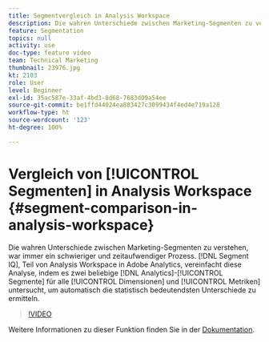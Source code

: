 ```yaml
---
title: Segmentvergleich in Analysis Workspace
description: Die wahren Unterschiede zwischen Marketing-Segmenten zu verstehen, war immer ein schwieriger und zeitaufwendiger Prozess. Segment IQ, Teil von Analysis Workspace in Adobe Analytics, vereinfacht diese Analyse, indem es zwei beliebige Analytics-Segmente für alle Dimensionen und Metriken untersucht, um automatisch die statistisch bedeutendsten Unterschiede zu ermitteln.
feature: Segmentation
topics: null
activity: use
doc-type: feature video
team: Technical Marketing
thumbnail: 23976.jpg
kt: 2103
role: User
level: Beginner
exl-id: 35ac587e-33af-4bd3-8d68-7683d09a54ee
source-git-commit: be1ffd44024ea883427c3099434f4ed4e719a128
workflow-type: ht
source-wordcount: '123'
ht-degree: 100%

---
```


# Vergleich von [!UICONTROL Segmenten] in Analysis Workspace {#segment-comparison-in-analysis-workspace}

Die wahren Unterschiede zwischen Marketing-Segmenten zu verstehen, war immer ein schwieriger und zeitaufwendiger Prozess. [!DNL Segment IQ], Teil von Analysis Workspace in Adobe Analytics, vereinfacht diese Analyse, indem es zwei beliebige [!DNL Analytics]-[!UICONTROL Segmente] für alle [!UICONTROL Dimensionen] und [!UICONTROL Metriken] untersucht, um automatisch die statistisch bedeutendsten Unterschiede zu ermitteln.

>[!VIDEO](https://video.tv.adobe.com/v/23976/?quality=12)

Weitere Informationen zu dieser Funktion finden Sie in der [Dokumentation](https://experienceleague.adobe.com/docs/analytics/analyze/analysis-workspace/panels/segment-comparison/segment-comparison.html?lang=de).

